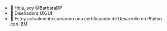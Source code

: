 - 👋 Hola, soy @BarbaraDP
- 👀 Diseñadora UX/UI
- 🌱 Estoy actualmente cursando una certificación de Desarrollo en Phyton con IBM
